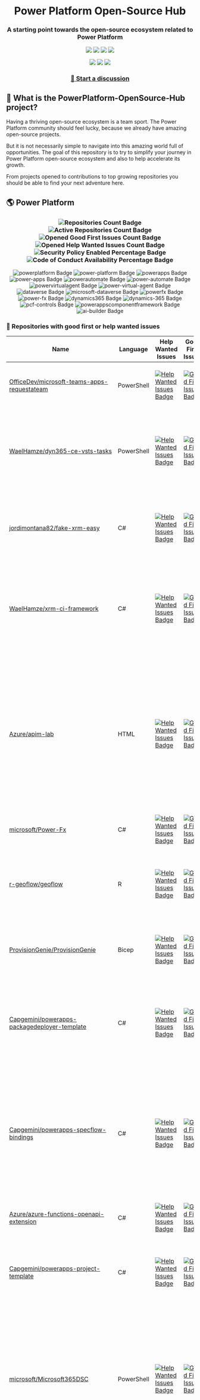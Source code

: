 <p align="center">
    <h1 align="center">
        Power Platform Open-Source Hub
    </h1>
    <h3 align="center">
        A starting point towards the open-source ecosystem related to Power Platform
    </h3>
</p>

<p align="center">
    <a href="https://github.com/rpothin/PowerPlatform-OpenSource-Hub/blob/main/LICENSE" alt="Repository License">
        <img src="https://img.shields.io/github/license/rpothin/PowerPlatform-OpenSource-Hub?color=yellow&label=License" /></a>
    <a href="#watchers" alt="Watchers">
        <img src="https://img.shields.io/github/watchers/rpothin/PowerPlatform-OpenSource-Hub?style=social" /></a>
    <a href="#forks" alt="Forks">
        <img src="https://img.shields.io/github/forks/rpothin/PowerPlatform-OpenSource-Hub?style=social" /></a>
    <a href="#stars" alt="Stars">
        <img src="https://img.shields.io/github/stars/rpothin/PowerPlatform-OpenSource-Hub?style=social" /></a>
</p>

<p align="center">
    <a href="https://github.com/rpothin/PowerPlatform-OpenSource-Hub/actions/workflows/update-github-repositories-details.yml" alt="Update repositories details">
        <img src="https://github.com/rpothin/PowerPlatform-OpenSource-Hub/actions/workflows/update-github-repositories-details.yml/badge.svg" /></a>
    <a href="https://github.com/rpothin/PowerPlatform-OpenSource-Hub/actions/workflows/update-readme-with-github-repositories-details.yml" alt="Update README">
        <img src="https://github.com/rpothin/PowerPlatform-OpenSource-Hub/actions/workflows/update-readme-with-github-repositories-details.yml/badge.svg" /></a>
    <a href="https://github.com/rpothin/PowerPlatform-OpenSource-Hub/actions/workflows/pages/pages-build-deployment" alt="Update website">
        <img src="https://github.com/rpothin/PowerPlatform-OpenSource-Hub/actions/workflows/pages/pages-build-deployment/badge.svg" /></a>
</p>

<h3 align="center">
  <a href="https://github.com/rpothin/PowerPlatform-OpenSource-Hub/discussions/new/choose">📢 Start a discussion</a>
</h3>

## 🏡 What is the PowerPlatform-OpenSource-Hub project?

Having a thriving open-source ecosystem is a team sport.
The Power Platform community should feel lucky, because we already have amazing open-source projects.

But it is not necessarily simple to navigate into this amazing world full of opportunities.
The goal of this repository is to try to simplify your journey in Power Platform open-source ecosystem and also to help accelerate its growth.

From projects opened to contributions to top growing repositories you should be able to find your next adventure here.

## 🌎 Power Platform 

<!--START_SECTION:summary-->
<h3 align='center'>
  <img alt='Repositories Count Badge' src='https://img.shields.io/badge/Repositories-191-602890'>
  <img alt='Active Repositories Count Badge' src='https://img.shields.io/badge/Active_Repositories-114-A24FBF'>
  <img alt='Opened Good First Issues Count Badge' src='https://img.shields.io/badge/Good_First_Issues-15-green'>
  <img alt='Opened Help Wanted Issues Count Badge' src='https://img.shields.io/badge/Help_Wanted_Issues-16-blue'>
  <br/>
  <img alt='Security Policy Enabled Percentage Badge' src='https://img.shields.io/badge/Security_Policy_Enabled_Percentage-21-orange'>
  <img alt='Code of Conduct Availability Percentage Badge' src='https://img.shields.io/badge/Code_of_Conduct_Availability_Percentage-28-9F2B63'>
</h3>

<p align='center'>
  <img alt='powerplatform Badge' src='https://img.shields.io/badge/powerplatform-5E0285'>
  <img alt='power-platform Badge' src='https://img.shields.io/badge/power--platform-F65BE7'>
  <img alt='powerapps Badge' src='https://img.shields.io/badge/powerapps-CDEF51'>
  <img alt='power-apps Badge' src='https://img.shields.io/badge/power--apps-768023'>
  <img alt='powerautomate Badge' src='https://img.shields.io/badge/powerautomate-7B5E82'>
  <img alt='power-automate Badge' src='https://img.shields.io/badge/power--automate-6CC656'>
  <img alt='powervirtualagent Badge' src='https://img.shields.io/badge/powervirtualagent-B86A7B'>
  <img alt='power-virtual-agent Badge' src='https://img.shields.io/badge/power--virtual--agent-8DAAB9'>
  <img alt='dataverse Badge' src='https://img.shields.io/badge/dataverse-B61EFE'>
  <img alt='microsoft-dataverse Badge' src='https://img.shields.io/badge/microsoft--dataverse-D1BB7F'>
  <img alt='powerfx Badge' src='https://img.shields.io/badge/powerfx-BB962A'>
  <img alt='power-fx Badge' src='https://img.shields.io/badge/power--fx-455B0F'>
  <img alt='dynamics365 Badge' src='https://img.shields.io/badge/dynamics365-F466A3'>
  <img alt='dynamics-365 Badge' src='https://img.shields.io/badge/dynamics--365-EABB4B'>
  <img alt='pcf-controls Badge' src='https://img.shields.io/badge/pcf--controls-6D8F14'>
  <img alt='powerappscomponentframework Badge' src='https://img.shields.io/badge/powerappscomponentframework-6E2439'>
  <img alt='ai-builder Badge' src='https://img.shields.io/badge/ai--builder-052406'>
</p>
<!--END_SECTION:summary-->

### 💭 Repositories with good first or help wanted issues

<!--START_SECTION:repositories-opened-to-contribution-->
|Name|Language|Help Wanted Issues|Good First Issues|Topics|
|----|--------|------------------|-----------------|------|
|[OfficeDev/microsoft-teams-apps-requestateam](https://github.com/OfficeDev/microsoft-teams-apps-requestateam)|PowerShell|[![Help Wanted Issues Badge](https://img.shields.io/badge/30-blue)](https://github.com/OfficeDev/microsoft-teams-apps-requestateam/labels/help%20wanted)|[![Good First Issues Badge](https://img.shields.io/badge/17-green)](https://github.com/OfficeDev/microsoft-teams-apps-requestateam/labels/good%20first%20issue)|![microsoft Badge](https://img.shields.io/badge/microsoft-94E718) ![microsoftteams Badge](https://img.shields.io/badge/microsoftteams-F4560D) ![powerapps Badge](https://img.shields.io/badge/powerapps-ADF33D) ![powerautomate Badge](https://img.shields.io/badge/powerautomate-C57E99) ![logicapps Badge](https://img.shields.io/badge/logicapps-B1CB04) ![azure Badge](https://img.shields.io/badge/azure-7ECA7B)|
|[WaelHamze/dyn365-ce-vsts-tasks](https://github.com/WaelHamze/dyn365-ce-vsts-tasks)|PowerShell|[![Help Wanted Issues Badge](https://img.shields.io/badge/30-blue)](https://github.com/WaelHamze/dyn365-ce-vsts-tasks/labels/help%20wanted)|[![Good First Issues Badge](https://img.shields.io/badge/0-green)](https://github.com/WaelHamze/dyn365-ce-vsts-tasks/labels/good%20first%20issue)|![devops Badge](https://img.shields.io/badge/devops-BFC8E2) ![continuous-integration Badge](https://img.shields.io/badge/continuous--integration-9A362B) ![continuous-delivery Badge](https://img.shields.io/badge/continuous--delivery-B20610) ![continuous-deployment Badge](https://img.shields.io/badge/continuous--deployment-EB01AC) ![dynamics-365 Badge](https://img.shields.io/badge/dynamics--365-DCA9A8) ![powershell Badge](https://img.shields.io/badge/powershell-E5FE19) ![msdyn365 Badge](https://img.shields.io/badge/msdyn365-EADFF8) ![crm Badge](https://img.shields.io/badge/crm-E1F6CE) ![dynamics Badge](https://img.shields.io/badge/dynamics-438F8E) ![build-automation Badge](https://img.shields.io/badge/build--automation-E7DCDF) ![release-automation Badge](https://img.shields.io/badge/release--automation-A0ECFD)|
|[jordimontana82/fake-xrm-easy](https://github.com/jordimontana82/fake-xrm-easy)|C#|[![Help Wanted Issues Badge](https://img.shields.io/badge/16-blue)](https://github.com/jordimontana82/fake-xrm-easy/labels/help%20wanted)|[![Good First Issues Badge](https://img.shields.io/badge/0-green)](https://github.com/jordimontana82/fake-xrm-easy/labels/good%20first%20issue)|![dynamics-crm Badge](https://img.shields.io/badge/dynamics--crm-73C026) ![c-sharp Badge](https://img.shields.io/badge/c--sharp-44EC29) ![fake Badge](https://img.shields.io/badge/fake-911D47) ![dynamics Badge](https://img.shields.io/badge/dynamics-87124D) ![dynamics-365 Badge](https://img.shields.io/badge/dynamics--365-A4AEDF) ![fakexrmeasy Badge](https://img.shields.io/badge/fakexrmeasy-436E09) ![testing Badge](https://img.shields.io/badge/testing-30DA92) ![unittest Badge](https://img.shields.io/badge/unittest-0DB9CA) ![dynamics-crm-online Badge](https://img.shields.io/badge/dynamics--crm--online-D3BA99) ![mock Badge](https://img.shields.io/badge/mock-8E495A) ![mocking Badge](https://img.shields.io/badge/mocking-EC2076) ![mocking-framework Badge](https://img.shields.io/badge/mocking--framework-34324F)|
|[WaelHamze/xrm-ci-framework](https://github.com/WaelHamze/xrm-ci-framework)|C#|[![Help Wanted Issues Badge](https://img.shields.io/badge/11-blue)](https://github.com/WaelHamze/xrm-ci-framework/labels/help%20wanted)|[![Good First Issues Badge](https://img.shields.io/badge/0-green)](https://github.com/WaelHamze/xrm-ci-framework/labels/good%20first%20issue)|![devops Badge](https://img.shields.io/badge/devops-6E94F9) ![continuous-integration Badge](https://img.shields.io/badge/continuous--integration-E44805) ![continuous-delivery Badge](https://img.shields.io/badge/continuous--delivery-8A35EF) ![continuous-deployment Badge](https://img.shields.io/badge/continuous--deployment-45D8BD) ![crm Badge](https://img.shields.io/badge/crm-29118D) ![dynamics Badge](https://img.shields.io/badge/dynamics-746280) ![msdyn365 Badge](https://img.shields.io/badge/msdyn365-5A498D) ![dynamics-365 Badge](https://img.shields.io/badge/dynamics--365-FAEAD4) ![powershell Badge](https://img.shields.io/badge/powershell-CD79AD) ![scripts Badge](https://img.shields.io/badge/scripts-223C29) ![build-automation Badge](https://img.shields.io/badge/build--automation-7F2CBB) ![release-automation Badge](https://img.shields.io/badge/release--automation-03B890)|
|[Azure/apim-lab](https://github.com/Azure/apim-lab)|HTML|[![Help Wanted Issues Badge](https://img.shields.io/badge/4-blue)](https://github.com/Azure/apim-lab/labels/help%20wanted)|[![Good First Issues Badge](https://img.shields.io/badge/5-green)](https://github.com/Azure/apim-lab/labels/good%20first%20issue)|![api-rest Badge](https://img.shields.io/badge/api--rest-EF1432) ![api-management Badge](https://img.shields.io/badge/api--management-9FAD8A) ![oauth2 Badge](https://img.shields.io/badge/oauth2-C825C8) ![azure-api-management Badge](https://img.shields.io/badge/azure--api--management-BD28CD) ![json-api Badge](https://img.shields.io/badge/json--api-2B9571) ![azure-active-directory Badge](https://img.shields.io/badge/azure--active--directory-CF1DEA) ![key-vault Badge](https://img.shields.io/badge/key--vault-D564DF) ![managed-identities Badge](https://img.shields.io/badge/managed--identities-65CC9B) ![microsoft Badge](https://img.shields.io/badge/microsoft-B1E4A2) ![powerapps Badge](https://img.shields.io/badge/powerapps-1B1904) ![ci-cd Badge](https://img.shields.io/badge/ci--cd-D6EC60) ![azure-devops Badge](https://img.shields.io/badge/azure--devops-FEB2C1) ![azure-resource-manager Badge](https://img.shields.io/badge/azure--resource--manager-50FCF6) ![api-gateway Badge](https://img.shields.io/badge/api--gateway-575432) ![api-documentation Badge](https://img.shields.io/badge/api--documentation-20D225) ![swagger Badge](https://img.shields.io/badge/swagger-030D69) ![openapi Badge](https://img.shields.io/badge/openapi-F3C1B5) ![azure-resource-templates Badge](https://img.shields.io/badge/azure--resource--templates-4B7FAD)|
|[microsoft/Power-Fx](https://github.com/microsoft/Power-Fx)|C#|[![Help Wanted Issues Badge](https://img.shields.io/badge/0-blue)](https://github.com/microsoft/Power-Fx/labels/help%20wanted)|[![Good First Issues Badge](https://img.shields.io/badge/8-green)](https://github.com/microsoft/Power-Fx/labels/good%20first%20issue)|![power-fx Badge](https://img.shields.io/badge/power--fx-18CAAB) ![powerfx Badge](https://img.shields.io/badge/powerfx-63E014)|
|[r-geoflow/geoflow](https://github.com/r-geoflow/geoflow)|R|[![Help Wanted Issues Badge](https://img.shields.io/badge/5-blue)](https://github.com/r-geoflow/geoflow/labels/help%20wanted)|[![Good First Issues Badge](https://img.shields.io/badge/0-green)](https://github.com/r-geoflow/geoflow/labels/good%20first%20issue)|![r Badge](https://img.shields.io/badge/r-2E0EA2) ![geospatial Badge](https://img.shields.io/badge/geospatial-FB7DD6) ![spatial Badge](https://img.shields.io/badge/spatial-0F2A34) ![workflow Badge](https://img.shields.io/badge/workflow-DE5615) ![data Badge](https://img.shields.io/badge/data-2DEAEB) ![metadata Badge](https://img.shields.io/badge/metadata-340885) ![fair Badge](https://img.shields.io/badge/fair-B704B8) ![inspire Badge](https://img.shields.io/badge/inspire-83481D) ![iso Badge](https://img.shields.io/badge/iso-DB3BCB) ![ogc Badge](https://img.shields.io/badge/ogc-528EA3) ![orchestrator Badge](https://img.shields.io/badge/orchestrator-AFBC4E) ![zenodo Badge](https://img.shields.io/badge/zenodo-D09424) ![dataverse Badge](https://img.shields.io/badge/dataverse-6099FE) ![postgis Badge](https://img.shields.io/badge/postgis-9BC166) ![ocs Badge](https://img.shields.io/badge/ocs-5F54E6)|
|[ProvisionGenie/ProvisionGenie](https://github.com/ProvisionGenie/ProvisionGenie)|Bicep|[![Help Wanted Issues Badge](https://img.shields.io/badge/3-blue)](https://github.com/ProvisionGenie/ProvisionGenie/labels/help%20wanted)|[![Good First Issues Badge](https://img.shields.io/badge/2-green)](https://github.com/ProvisionGenie/ProvisionGenie/labels/good%20first%20issue)|![microsoftteams Badge](https://img.shields.io/badge/microsoftteams-70D244) ![powerplatform Badge](https://img.shields.io/badge/powerplatform-E85F9B) ![logicapps Badge](https://img.shields.io/badge/logicapps-07BC3C) ![microsoft-teams Badge](https://img.shields.io/badge/microsoft--teams-42B7C5) ![azure Badge](https://img.shields.io/badge/azure-13463A) ![microsoft Badge](https://img.shields.io/badge/microsoft-B970E9) ![hacktoberfest Badge](https://img.shields.io/badge/hacktoberfest-19E019)|
|[Capgemini/powerapps-packagedeployer-template](https://github.com/Capgemini/powerapps-packagedeployer-template)|C#|[![Help Wanted Issues Badge](https://img.shields.io/badge/0-blue)](https://github.com/Capgemini/powerapps-packagedeployer-template/labels/help%20wanted)|[![Good First Issues Badge](https://img.shields.io/badge/5-green)](https://github.com/Capgemini/powerapps-packagedeployer-template/labels/good%20first%20issue)|![dyanmics-365 Badge](https://img.shields.io/badge/dyanmics--365-485092) ![dynamics Badge](https://img.shields.io/badge/dynamics-EA9760) ![dynamics-crm Badge](https://img.shields.io/badge/dynamics--crm-FECD76) ![alm Badge](https://img.shields.io/badge/alm-A4796B) ![continuous-deployment Badge](https://img.shields.io/badge/continuous--deployment-937E39) ![continuous-delivery Badge](https://img.shields.io/badge/continuous--delivery-9FB16C) ![powerapps Badge](https://img.shields.io/badge/powerapps-9A93EB) ![package-deployer Badge](https://img.shields.io/badge/package--deployer-D6064F) ![power-apps Badge](https://img.shields.io/badge/power--apps-AD225E) ![power-platform Badge](https://img.shields.io/badge/power--platform-3A3647) ![microsoft Badge](https://img.shields.io/badge/microsoft-EC6C29)|
|[Capgemini/powerapps-specflow-bindings](https://github.com/Capgemini/powerapps-specflow-bindings)|C#|[![Help Wanted Issues Badge](https://img.shields.io/badge/0-blue)](https://github.com/Capgemini/powerapps-specflow-bindings/labels/help%20wanted)|[![Good First Issues Badge](https://img.shields.io/badge/4-green)](https://github.com/Capgemini/powerapps-specflow-bindings/labels/good%20first%20issue)|![dynamics-365 Badge](https://img.shields.io/badge/dynamics--365-E45B1A) ![dynamics Badge](https://img.shields.io/badge/dynamics-34E1EA) ![dynamics-crm Badge](https://img.shields.io/badge/dynamics--crm-D92A45) ![specflow Badge](https://img.shields.io/badge/specflow-FE96A0) ![automated-testing Badge](https://img.shields.io/badge/automated--testing-A2160B) ![automated-tests Badge](https://img.shields.io/badge/automated--tests-EFD1CE) ![ui-testing Badge](https://img.shields.io/badge/ui--testing-59C744) ![xrm Badge](https://img.shields.io/badge/xrm-739F8F) ![powerapps Badge](https://img.shields.io/badge/powerapps-9A40F2) ![cds Badge](https://img.shields.io/badge/cds-4DD8EA) ![bindings Badge](https://img.shields.io/badge/bindings-CDF6F8) ![specflow-steps Badge](https://img.shields.io/badge/specflow--steps-7D341B) ![test-automation Badge](https://img.shields.io/badge/test--automation-C72294) ![testing Badge](https://img.shields.io/badge/testing-AEC653) ![specflow-bindings Badge](https://img.shields.io/badge/specflow--bindings-66E528) ![uci Badge](https://img.shields.io/badge/uci-52F6FF) ![power-apps Badge](https://img.shields.io/badge/power--apps-CEE540) ![power-platform Badge](https://img.shields.io/badge/power--platform-3C8375) ![microsoft Badge](https://img.shields.io/badge/microsoft-37DEE0)|
|[Azure/azure-functions-openapi-extension](https://github.com/Azure/azure-functions-openapi-extension)|C#|[![Help Wanted Issues Badge](https://img.shields.io/badge/0-blue)](https://github.com/Azure/azure-functions-openapi-extension/labels/help%20wanted)|[![Good First Issues Badge](https://img.shields.io/badge/4-green)](https://github.com/Azure/azure-functions-openapi-extension/labels/good%20first%20issue)|![azure-functions Badge](https://img.shields.io/badge/azure--functions-8A4610) ![swagger-ui Badge](https://img.shields.io/badge/swagger--ui-725B64) ![hacktoberfest Badge](https://img.shields.io/badge/hacktoberfest-2B0972) ![azure Badge](https://img.shields.io/badge/azure-D89746) ![openapi Badge](https://img.shields.io/badge/openapi-E33D30) ![power-platform Badge](https://img.shields.io/badge/power--platform-D3AC32)|
|[Capgemini/powerapps-project-template](https://github.com/Capgemini/powerapps-project-template)|C#|[![Help Wanted Issues Badge](https://img.shields.io/badge/0-blue)](https://github.com/Capgemini/powerapps-project-template/labels/help%20wanted)|[![Good First Issues Badge](https://img.shields.io/badge/3-green)](https://github.com/Capgemini/powerapps-project-template/labels/good%20first%20issue)|![powerapps Badge](https://img.shields.io/badge/powerapps-5AF765) ![power-apps Badge](https://img.shields.io/badge/power--apps-0F5EEB) ![dynamics-365 Badge](https://img.shields.io/badge/dynamics--365-0ADB36) ![dynamics Badge](https://img.shields.io/badge/dynamics-D1AA75) ![dynamics-crm Badge](https://img.shields.io/badge/dynamics--crm-81B0B0) ![powerplatform Badge](https://img.shields.io/badge/powerplatform-93BE1C) ![power-platform Badge](https://img.shields.io/badge/power--platform-D1251D) ![yeoman-generator Badge](https://img.shields.io/badge/yeoman--generator-E9E926) ![microsoft Badge](https://img.shields.io/badge/microsoft-9BAD4B)|
|[microsoft/Microsoft365DSC](https://github.com/microsoft/Microsoft365DSC)|PowerShell|[![Help Wanted Issues Badge](https://img.shields.io/badge/3-blue)](https://github.com/microsoft/Microsoft365DSC/labels/help%20wanted)|[![Good First Issues Badge](https://img.shields.io/badge/0-green)](https://github.com/microsoft/Microsoft365DSC/labels/good%20first%20issue)|![microsoft365 Badge](https://img.shields.io/badge/microsoft365-DEBCF9) ![powershell Badge](https://img.shields.io/badge/powershell-C8AE54) ![monitoring Badge](https://img.shields.io/badge/monitoring-2F1A63) ![desiredstateconfiguration Badge](https://img.shields.io/badge/desiredstateconfiguration-BDB2FA) ![configuration-as-code Badge](https://img.shields.io/badge/configuration--as--code-C53508) ![devops Badge](https://img.shields.io/badge/devops-AC901E) ![office365 Badge](https://img.shields.io/badge/office365-8199CC) ![sharepoint Badge](https://img.shields.io/badge/sharepoint-346C15) ![onedrive Badge](https://img.shields.io/badge/onedrive-710034) ![powerplatform Badge](https://img.shields.io/badge/powerplatform-DB396B) ![teams Badge](https://img.shields.io/badge/teams-85A3D4) ![microsoft Badge](https://img.shields.io/badge/microsoft-F0ED7A) ![securityandcompliance Badge](https://img.shields.io/badge/securityandcompliance-758329) ![skypeforbusiness Badge](https://img.shields.io/badge/skypeforbusiness-04C912) ![azuread Badge](https://img.shields.io/badge/azuread-A5D7F1) ![exchangeonline Badge](https://img.shields.io/badge/exchangeonline-D3D930) ![intune Badge](https://img.shields.io/badge/intune-244FFE) ![hacktoberfest Badge](https://img.shields.io/badge/hacktoberfest-54F955)|
|[ewingjm/development-hub](https://github.com/ewingjm/development-hub)|C#|[![Help Wanted Issues Badge](https://img.shields.io/badge/0-blue)](https://github.com/ewingjm/development-hub/labels/help%20wanted)|[![Good First Issues Badge](https://img.shields.io/badge/2-green)](https://github.com/ewingjm/development-hub/labels/good%20first%20issue)|![powerapps Badge](https://img.shields.io/badge/powerapps-A72687) ![powerapps-solutions Badge](https://img.shields.io/badge/powerapps--solutions-1A585D) ![powerplatform Badge](https://img.shields.io/badge/powerplatform-F62630) ![dynamics Badge](https://img.shields.io/badge/dynamics-ADE982) ![dynamics-crm Badge](https://img.shields.io/badge/dynamics--crm-78B4FB) ![dynamics365 Badge](https://img.shields.io/badge/dynamics365-5CB7C4) ![dynamics-365 Badge](https://img.shields.io/badge/dynamics--365-3A7FAB) ![dynamics-crm-online Badge](https://img.shields.io/badge/dynamics--crm--online-7C076C) ![common-data-service Badge](https://img.shields.io/badge/common--data--service-2DDABD) ![cds Badge](https://img.shields.io/badge/cds-413B56) ![ci Badge](https://img.shields.io/badge/ci-09F620) ![continuous-integration Badge](https://img.shields.io/badge/continuous--integration-DAA527) ![devops Badge](https://img.shields.io/badge/devops-330CE5) ![azure-devops Badge](https://img.shields.io/badge/azure--devops-FF17D4)|
|[scottdurow/dataverse-gen](https://github.com/scottdurow/dataverse-gen)|TypeScript|[![Help Wanted Issues Badge](https://img.shields.io/badge/2-blue)](https://github.com/scottdurow/dataverse-gen/labels/help%20wanted)|[![Good First Issues Badge](https://img.shields.io/badge/0-green)](https://github.com/scottdurow/dataverse-gen/labels/good%20first%20issue)|![cds Badge](https://img.shields.io/badge/cds-FA0ABB) ![codegen Badge](https://img.shields.io/badge/codegen-B204C5) ![common-data-service Badge](https://img.shields.io/badge/common--data--service-DB62AC) ![dataverse Badge](https://img.shields.io/badge/dataverse-554E84)|
|[J535D165/datahugger](https://github.com/J535D165/datahugger)|Python|[![Help Wanted Issues Badge](https://img.shields.io/badge/2-blue)](https://github.com/J535D165/datahugger/labels/help%20wanted)|[![Good First Issues Badge](https://img.shields.io/badge/0-green)](https://github.com/J535D165/datahugger/labels/good%20first%20issue)|![scientific Badge](https://img.shields.io/badge/scientific-4B884A) ![scientific-data Badge](https://img.shields.io/badge/scientific--data-033773) ![cli Badge](https://img.shields.io/badge/cli-078BCE) ![data Badge](https://img.shields.io/badge/data-69653D) ![dataverse Badge](https://img.shields.io/badge/dataverse-105980) ![dryad Badge](https://img.shields.io/badge/dryad-6CA733) ![figshare Badge](https://img.shields.io/badge/figshare-EBBD84) ![github Badge](https://img.shields.io/badge/github-67D9E5) ![python Badge](https://img.shields.io/badge/python-513141) ![repository Badge](https://img.shields.io/badge/repository-9E8ECF) ![research Badge](https://img.shields.io/badge/research-B9581B) ![research-data-management Badge](https://img.shields.io/badge/research--data--management-BECD17) ![science Badge](https://img.shields.io/badge/science-41A2A5) ![utrecht-university Badge](https://img.shields.io/badge/utrecht--university-486C03) ![zenodo Badge](https://img.shields.io/badge/zenodo-2DD880) ![datacite Badge](https://img.shields.io/badge/datacite-349E77) ![dataone Badge](https://img.shields.io/badge/dataone-710902) ![mendeley-data Badge](https://img.shields.io/badge/mendeley--data-1DCC87) ![rdm Badge](https://img.shields.io/badge/rdm-1422AB)|
|[Capgemini/xrm-datamigration](https://github.com/Capgemini/xrm-datamigration)|C#|[![Help Wanted Issues Badge](https://img.shields.io/badge/0-blue)](https://github.com/Capgemini/xrm-datamigration/labels/help%20wanted)|[![Good First Issues Badge](https://img.shields.io/badge/2-green)](https://github.com/Capgemini/xrm-datamigration/labels/good%20first%20issue)|![power-apps Badge](https://img.shields.io/badge/power--apps-9954B5) ![power-platform Badge](https://img.shields.io/badge/power--platform-7C37FB) ![dynamics-365 Badge](https://img.shields.io/badge/dynamics--365-4BBAC3) ![dynamics-crm Badge](https://img.shields.io/badge/dynamics--crm-C5B449) ![dynamics Badge](https://img.shields.io/badge/dynamics-245E8A) ![common-data-service Badge](https://img.shields.io/badge/common--data--service-00242F) ![cds Badge](https://img.shields.io/badge/cds-AD4382) ![microsoft Badge](https://img.shields.io/badge/microsoft-C6B0EE) ![powerplatform Badge](https://img.shields.io/badge/powerplatform-B085FC)|
|[pnp/provision-assist-m365](https://github.com/pnp/provision-assist-m365)|PowerShell|[![Help Wanted Issues Badge](https://img.shields.io/badge/1-blue)](https://github.com/pnp/provision-assist-m365/labels/help%20wanted)|[![Good First Issues Badge](https://img.shields.io/badge/1-green)](https://github.com/pnp/provision-assist-m365/labels/good%20first%20issue)|![microsoftteams Badge](https://img.shields.io/badge/microsoftteams-F6E26D) ![powerapps Badge](https://img.shields.io/badge/powerapps-5F5553) ![powerapps-solutions Badge](https://img.shields.io/badge/powerapps--solutions-C0439D) ![sharepoint Badge](https://img.shields.io/badge/sharepoint-E3177C) ![azureautomation Badge](https://img.shields.io/badge/azureautomation-D82317) ![logicapps Badge](https://img.shields.io/badge/logicapps-F8DE11) ![powerautomate Badge](https://img.shields.io/badge/powerautomate-256F8F) ![powershell Badge](https://img.shields.io/badge/powershell-F15917) ![provisioning Badge](https://img.shields.io/badge/provisioning-3D24EF)|
|[microsoft/powercat-creator-kit](https://github.com/microsoft/powercat-creator-kit)|CSS|[![Help Wanted Issues Badge](https://img.shields.io/badge/0-blue)](https://github.com/microsoft/powercat-creator-kit/labels/help%20wanted)|[![Good First Issues Badge](https://img.shields.io/badge/2-green)](https://github.com/microsoft/powercat-creator-kit/labels/good%20first%20issue)|![pcf Badge](https://img.shields.io/badge/pcf-15C45A) ![powerapps Badge](https://img.shields.io/badge/powerapps-C059F2)|
|[OliverFlint/XrmTypesGen](https://github.com/OliverFlint/XrmTypesGen)|TypeScript|[![Help Wanted Issues Badge](https://img.shields.io/badge/2-blue)](https://github.com/OliverFlint/XrmTypesGen/labels/help%20wanted)|[![Good First Issues Badge](https://img.shields.io/badge/0-green)](https://github.com/OliverFlint/XrmTypesGen/labels/good%20first%20issue)|![dynmaics Badge](https://img.shields.io/badge/dynmaics-CB0A6C) ![356 Badge](https://img.shields.io/badge/356-70B050) ![typescript Badge](https://img.shields.io/badge/typescript-BD817F) ![javascript Badge](https://img.shields.io/badge/javascript-9E7D28) ![dataverse Badge](https://img.shields.io/badge/dataverse-3F6809) ![powerapps Badge](https://img.shields.io/badge/powerapps-41CEB5) ![dynamics-365 Badge](https://img.shields.io/badge/dynamics--365-D47F22)|
|[scottdurow/RibbonWorkbench](https://github.com/scottdurow/RibbonWorkbench)|JavaScript|[![Help Wanted Issues Badge](https://img.shields.io/badge/1-blue)](https://github.com/scottdurow/RibbonWorkbench/labels/help%20wanted)|[![Good First Issues Badge](https://img.shields.io/badge/0-green)](https://github.com/scottdurow/RibbonWorkbench/labels/good%20first%20issue)|![dynamics365 Badge](https://img.shields.io/badge/dynamics365-2EB531)|
|[shashisadasivan/SSD365VSAddIn](https://github.com/shashisadasivan/SSD365VSAddIn)|C#|[![Help Wanted Issues Badge](https://img.shields.io/badge/0-blue)](https://github.com/shashisadasivan/SSD365VSAddIn/labels/help%20wanted)|[![Good First Issues Badge](https://img.shields.io/badge/1-green)](https://github.com/shashisadasivan/SSD365VSAddIn/labels/good%20first%20issue)|![d365fo Badge](https://img.shields.io/badge/d365fo-7B63B2) ![d365 Badge](https://img.shields.io/badge/d365-9CBDE0) ![visual-studio-extension Badge](https://img.shields.io/badge/visual--studio--extension-478B1F) ![dynamics-365 Badge](https://img.shields.io/badge/dynamics--365-D00E4C)|
|[abvogel/Microsoft.Xrm.DevOps.Data](https://github.com/abvogel/Microsoft.Xrm.DevOps.Data)|C#|[![Help Wanted Issues Badge](https://img.shields.io/badge/0-blue)](https://github.com/abvogel/Microsoft.Xrm.DevOps.Data/labels/help%20wanted)|[![Good First Issues Badge](https://img.shields.io/badge/1-green)](https://github.com/abvogel/Microsoft.Xrm.DevOps.Data/labels/good%20first%20issue)|![dynamics-crm Badge](https://img.shields.io/badge/dynamics--crm-A91AFB) ![c-sharp Badge](https://img.shields.io/badge/c--sharp-B754CA) ![dynamics Badge](https://img.shields.io/badge/dynamics-138FF9) ![dynamics-365 Badge](https://img.shields.io/badge/dynamics--365-AFB245) ![dynamics-crm-online Badge](https://img.shields.io/badge/dynamics--crm--online-302E7C) ![devops-tools Badge](https://img.shields.io/badge/devops--tools-4780A5) ![data-migration-tool Badge](https://img.shields.io/badge/data--migration--tool-6B137E) ![crm-configuration-migration Badge](https://img.shields.io/badge/crm--configuration--migration-BCD0EE) ![package-deployer Badge](https://img.shields.io/badge/package--deployer-BAB6AC) ![crm-package-deployer Badge](https://img.shields.io/badge/crm--package--deployer-D6C127)|
|[OGcanviz/ChartComponents](https://github.com/OGcanviz/ChartComponents)||[![Help Wanted Issues Badge](https://img.shields.io/badge/0-blue)](https://github.com/OGcanviz/ChartComponents/labels/help%20wanted)|[![Good First Issues Badge](https://img.shields.io/badge/1-green)](https://github.com/OGcanviz/ChartComponents/labels/good%20first%20issue)|![powerapps Badge](https://img.shields.io/badge/powerapps-EEFFEE) ![office365 Badge](https://img.shields.io/badge/office365-F645E4) ![powerplatform Badge](https://img.shields.io/badge/powerplatform-BE51B2) ![charts Badge](https://img.shields.io/badge/charts-0E11E5) ![graphs Badge](https://img.shields.io/badge/graphs-2D9043) ![svg Badge](https://img.shields.io/badge/svg-97AEEE) ![components Badge](https://img.shields.io/badge/components-2F1842)|
|[PowerPlatformAF/PowerPlatformAF](https://github.com/PowerPlatformAF/PowerPlatformAF)||[![Help Wanted Issues Badge](https://img.shields.io/badge/1-blue)](https://github.com/PowerPlatformAF/PowerPlatformAF/labels/help%20wanted)|[![Good First Issues Badge](https://img.shields.io/badge/0-green)](https://github.com/PowerPlatformAF/PowerPlatformAF/labels/good%20first%20issue)|![powerplatform Badge](https://img.shields.io/badge/powerplatform-DC4DBF) ![powerapps Badge](https://img.shields.io/badge/powerapps-B5228A) ![powerbi Badge](https://img.shields.io/badge/powerbi-5A8B4C) ![powerautomate Badge](https://img.shields.io/badge/powerautomate-9A2E8C) ![powervirtualagent Badge](https://img.shields.io/badge/powervirtualagent-4B3EBA) ![dynamics365 Badge](https://img.shields.io/badge/dynamics365-60EBDE) ![microsoft Badge](https://img.shields.io/badge/microsoft-B34840)|
|[MscrmTools/XrmToolBox](https://github.com/MscrmTools/XrmToolBox)|C#|[![Help Wanted Issues Badge](https://img.shields.io/badge/1-blue)](https://github.com/MscrmTools/XrmToolBox/labels/help%20wanted)|[![Good First Issues Badge](https://img.shields.io/badge/0-green)](https://github.com/MscrmTools/XrmToolBox/labels/good%20first%20issue)|![xrmtoolbox Badge](https://img.shields.io/badge/xrmtoolbox-719C2E) ![microsoft-dynamics-crm Badge](https://img.shields.io/badge/microsoft--dynamics--crm-FB376C) ![cds Badge](https://img.shields.io/badge/cds-19A10D) ![powerapps Badge](https://img.shields.io/badge/powerapps-16E39B) ![microsoft-dynamics Badge](https://img.shields.io/badge/microsoft--dynamics-3ED370) ![microsoft-dataverse Badge](https://img.shields.io/badge/microsoft--dataverse-EDDA3C)|
|[Power-Maverick/PCF-CustomControlBuilder](https://github.com/Power-Maverick/PCF-CustomControlBuilder)|C#|[![Help Wanted Issues Badge](https://img.shields.io/badge/1-blue)](https://github.com/Power-Maverick/PCF-CustomControlBuilder/labels/help%20wanted)|[![Good First Issues Badge](https://img.shields.io/badge/0-green)](https://github.com/Power-Maverick/PCF-CustomControlBuilder/labels/good%20first%20issue)|![xrmtoolbox Badge](https://img.shields.io/badge/xrmtoolbox-527BF8) ![cds Badge](https://img.shields.io/badge/cds-1BA303) ![powerapps Badge](https://img.shields.io/badge/powerapps-0552FC) ![dynamics-365 Badge](https://img.shields.io/badge/dynamics--365-0DE347) ![pcf Badge](https://img.shields.io/badge/pcf-DF83C0) ![custom-controls Badge](https://img.shields.io/badge/custom--controls-8FAC20) ![powerappscomponentframework Badge](https://img.shields.io/badge/powerappscomponentframework-6018E9)|
<!--END_SECTION:repositories-opened-to-contribution-->

### 🚀 Top 10 growing repositories

<!--START_SECTION:top-growing-repositories-->
|Name|Language|Stars|Watchers|Topics|
|----|--------|-----|--------|------|
|[AshV/FetchXmlFormatter](https://github.com/AshV/FetchXmlFormatter)|HTML|![Stars Badge](https://img.shields.io/badge/41-yellow)|![Watchers Badge](https://img.shields.io/badge/4-orange)|![powerapps Badge](https://img.shields.io/badge/powerapps-78D3B9)|
|[IQSS/dataverse-pm](https://github.com/IQSS/dataverse-pm)||![Stars Badge](https://img.shields.io/badge/0-yellow)|![Watchers Badge](https://img.shields.io/badge/21-orange)|![dataverse Badge](https://img.shields.io/badge/dataverse-C523CD) ![development Badge](https://img.shields.io/badge/development-88334B) ![project-management Badge](https://img.shields.io/badge/project--management-5C79C9)|
|[tcorcor1/multipage-modal-D365-vue](https://github.com/tcorcor1/multipage-modal-D365-vue)|Vue|![Stars Badge](https://img.shields.io/badge/11-yellow)|![Watchers Badge](https://img.shields.io/badge/4-orange)|![dynamics365 Badge](https://img.shields.io/badge/dynamics365-406972) ![vue Badge](https://img.shields.io/badge/vue-335505)|
|[microsoft/Microsoft365DSC](https://github.com/microsoft/Microsoft365DSC)|PowerShell|![Stars Badge](https://img.shields.io/badge/1374-yellow)|![Watchers Badge](https://img.shields.io/badge/74-orange)|![microsoft365 Badge](https://img.shields.io/badge/microsoft365-8D508E) ![powershell Badge](https://img.shields.io/badge/powershell-7F13C4) ![monitoring Badge](https://img.shields.io/badge/monitoring-F36774) ![desiredstateconfiguration Badge](https://img.shields.io/badge/desiredstateconfiguration-3EA6C2) ![configuration-as-code Badge](https://img.shields.io/badge/configuration--as--code-107B09) ![devops Badge](https://img.shields.io/badge/devops-E1F2A5) ![office365 Badge](https://img.shields.io/badge/office365-1BF814) ![sharepoint Badge](https://img.shields.io/badge/sharepoint-52AD72) ![onedrive Badge](https://img.shields.io/badge/onedrive-B4E80D) ![powerplatform Badge](https://img.shields.io/badge/powerplatform-755146) ![teams Badge](https://img.shields.io/badge/teams-BD30CE) ![microsoft Badge](https://img.shields.io/badge/microsoft-7961CD) ![securityandcompliance Badge](https://img.shields.io/badge/securityandcompliance-72B6ED) ![skypeforbusiness Badge](https://img.shields.io/badge/skypeforbusiness-EDC3D0) ![azuread Badge](https://img.shields.io/badge/azuread-3BF7EB) ![exchangeonline Badge](https://img.shields.io/badge/exchangeonline-A4D737) ![intune Badge](https://img.shields.io/badge/intune-5ACBC0) ![hacktoberfest Badge](https://img.shields.io/badge/hacktoberfest-C969C3)|
|[microsoft/powerplatform-build-tools](https://github.com/microsoft/powerplatform-build-tools)|TypeScript|![Stars Badge](https://img.shields.io/badge/145-yellow)|![Watchers Badge](https://img.shields.io/badge/28-orange)|![azure-devops Badge](https://img.shields.io/badge/azure--devops-4C69F8) ![azure-devops-extension Badge](https://img.shields.io/badge/azure--devops--extension-7A3F50) ![ci-cd Badge](https://img.shields.io/badge/ci--cd-CEB9D0) ![dataverse Badge](https://img.shields.io/badge/dataverse-28E951) ![powerplattform Badge](https://img.shields.io/badge/powerplattform-EA5411)|
|[microsoft/PowerPlatformAdvocates](https://github.com/microsoft/PowerPlatformAdvocates)|PowerShell|![Stars Badge](https://img.shields.io/badge/101-yellow)|![Watchers Badge](https://img.shields.io/badge/11-orange)|![microsoft Badge](https://img.shields.io/badge/microsoft-78E5C3) ![mr Badge](https://img.shields.io/badge/mr-75B7AC) ![power-apps Badge](https://img.shields.io/badge/power--apps-FF036C) ![power-platform Badge](https://img.shields.io/badge/power--platform-19CBA4) ![xr Badge](https://img.shields.io/badge/xr-6B91CE)|
|[pnp/powerplatform-samples](https://github.com/pnp/powerplatform-samples)||![Stars Badge](https://img.shields.io/badge/120-yellow)|![Watchers Badge](https://img.shields.io/badge/21-orange)|![powerapps Badge](https://img.shields.io/badge/powerapps-8D6C3F) ![powerfx Badge](https://img.shields.io/badge/powerfx-E5F49D) ![powervirtualagent Badge](https://img.shields.io/badge/powervirtualagent-6210B1) ![powerautomate Badge](https://img.shields.io/badge/powerautomate-1BA22F) ![powerpages Badge](https://img.shields.io/badge/powerpages-DFB0BD) ![powerpageshackathon Badge](https://img.shields.io/badge/powerpageshackathon-C0E1F2) ![hacktoberfest Badge](https://img.shields.io/badge/hacktoberfest-C9B1F9)|
|[modery/PowerDocu](https://github.com/modery/PowerDocu)|C#|![Stars Badge](https://img.shields.io/badge/367-yellow)|![Watchers Badge](https://img.shields.io/badge/26-orange)|![powerautomate Badge](https://img.shields.io/badge/powerautomate-F19245) ![documentation Badge](https://img.shields.io/badge/documentation-43BE0A) ![documentation-generator Badge](https://img.shields.io/badge/documentation--generator-5E9FC5) ![powerplatform Badge](https://img.shields.io/badge/powerplatform-F2C790) ![microsoftflow Badge](https://img.shields.io/badge/microsoftflow-8969BD) ![powerapps Badge](https://img.shields.io/badge/powerapps-74C420)|
|[microsoft/Power-Fx](https://github.com/microsoft/Power-Fx)|C#|![Stars Badge](https://img.shields.io/badge/3110-yellow)|![Watchers Badge](https://img.shields.io/badge/116-orange)|![power-fx Badge](https://img.shields.io/badge/power--fx-326961) ![powerfx Badge](https://img.shields.io/badge/powerfx-4A5F6E)|
|[microsoft/PowerApps-Samples](https://github.com/microsoft/PowerApps-Samples)|C#|![Stars Badge](https://img.shields.io/badge/1374-yellow)|![Watchers Badge](https://img.shields.io/badge/116-orange)|![dataverse Badge](https://img.shields.io/badge/dataverse-D143D4) ![dynamics-365 Badge](https://img.shields.io/badge/dynamics--365-C4E298) ![dynamics365 Badge](https://img.shields.io/badge/dynamics365-6767A9) ![microsoft-dataverse Badge](https://img.shields.io/badge/microsoft--dataverse-3C3E8F) ![pcf-controls Badge](https://img.shields.io/badge/pcf--controls-EE46CE) ![power-apps Badge](https://img.shields.io/badge/power--apps-E6B541) ![power-platform Badge](https://img.shields.io/badge/power--platform-76D67B) ![powerapps Badge](https://img.shields.io/badge/powerapps-ABE43E) ![powerappscomponentframework Badge](https://img.shields.io/badge/powerappscomponentframework-4DD954) ![powerplatform Badge](https://img.shields.io/badge/powerplatform-C73BAD) ![ai-builder Badge](https://img.shields.io/badge/ai--builder-F1CCF1) ![power-pages Badge](https://img.shields.io/badge/power--pages-AC0F60)|
<!--END_SECTION:top-growing-repositories-->

### 📝 Complementary details

- The referenced repositories here respect the following criteria:
   - having at least one of the monitored topics
   - having at least 10 stars or at least 10 watchers
   - having been updated in the last 6 months
   - is not archived
- The summary badges and the list of repositories with good first or help wanted issues is updated daily
    - Active repositories where updated in the last 30 days
- The list of top 10 growing repositories is updated every Monday based on growth measured in a 7-day period (*based on a snapshot from previous Monday*). And the growth indicator is the sum of the number of stars and the number of watchers.

## ❗ Code of Conduct

I, **Raphael Pothin** ([@rpothin](https://github.com/rpothin)), as creator of this project, am dedicated to providing a welcoming, diverse, and harrassment-free experience for everyone.
I expect everyone visiting or participating in this project to abide by the following [**Code of Conduct**](CODE_OF_CONDUCT.md).
Please read it.

## 📝 License

All files in this repository are subject to the [MIT](LICENSE) license.





























































































































































































































































































































































































































































